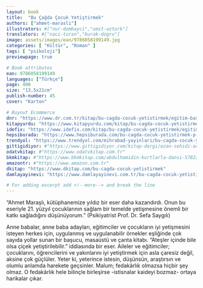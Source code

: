 ```yaml
---
layout: book
title:  "Bu Çağda Çocuk Yetiştirmek"
authors: ["ahmet-marasli"]
illustrators: #["nur-dombayci","umit-ozturk"]
translators: #["naci-turan","burak-dogru"]
image: assets/images/ean/9786058199149.jpg
categories: [ "Kültür", "Roman" ]
tags: [ "psikoloji"]
previewpage: true

# Book attributes
ean: 9786058199149
languages: ["Türkçe"]
page: 400
size: "13,5x21cm"
publish-number: 45
cover: "Karton"

# Buyout Ecommerce
dnr: "https://www.dr.com.tr/kitap/bu-cagda-cocuk-yetistirmek/egitim-basvuru/egitim/urunno=0001750172001"
kitapyurdu: "https://www.kitapyurdu.com/kitap/bu-cagda-cocuk-yetistirmek-/455950.html"
idefix: "https://www.idefix.com/kitap/bu-cagda-cocuk-yetistirmek/egitim-basvuru/egitim/urunno=0001750172001"
hepsiburada: "https://www.hepsiburada.com/bu-cagda-cocuk-yetistirmek-p-HBV00000GTCIW"
trendyol: "https://www.trendyol.com/mihrabad-yayinlari/bu-cagda-cocuk-yetistirmek-ahmet-marasli-9786058199149-p-3312155"
gittigidiyor: #"https://www.gittigidiyor.com/kitap-dergi/ezan-sehidi-adnan-menderes_pdp_732728793"
odatvkitap: #"https://www.odatvkitap.com.tr"
bkmkitap: #"https://www.bkmkitap.com/abdulhamidin-kurtlarla-dansi-578226"
amazontr: #"https://www.amazon.com.tr"
dkitap: "https://www.dkitap.com/bu-cagda-cocuk-yetistirmek"
damlayayinevi: "https://www.damlayayinevi.com.tr/bu-cagda-cocuk-yetistirmek"

# For adding excerpt add <!--more--> and break the line
---
```

“Ahmet Maraşlı, kütüphanemize yıldız bir eser daha kazandırdı. Onun bu eseriyle 21. yüzyıl çocuklarının sağlam bir temelde yetişmesine önemli bir katkı sağladığını düşünüyorum.” (Psikiyatrist Prof. Dr. Sefa Saygılı)


Anne babalar, anne baba adayları, eğitimciler ve çocukların iyi yetişmesini isteyen herkes için, uygulanmış ve uygulanabilir örnekler eşliğinde çok sayıda yollar sunan bir başucu, masaüstü ve çanta kitabı. “Ateşler içinde bile olsa çiçek yetiştirilebilir.” iddiasında bir eser. Aileler ve eğitimciler; çocuklarını, öğrencilerini ve yakınlarını iyi yetiştirmek için asla çaresiz değil, aksine çok güçlüler. Yeter ki, yeterince istesin, düşünsün, araştırsın ve olumlu anlamda harekete geçsinler. Malum; fedakârlık olmazsa hiçbir şey olmaz. O fedakârlık hele bilinçle birleşirse -istisnalar kaideyi bozmaz- ortaya harikalar çıkar.
<!--more--> 